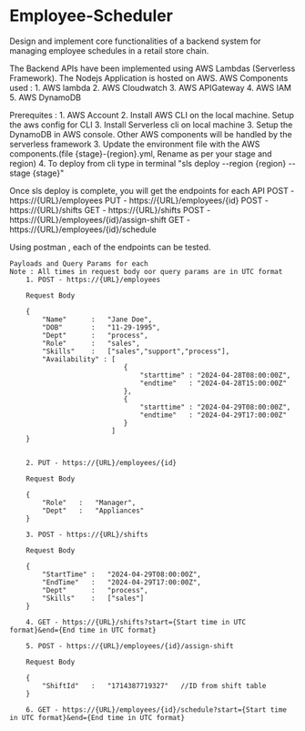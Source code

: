 # Employee-Scheduler
Design and implement core functionalities of a backend system for managing employee schedules in a retail store chain.

The Backend APIs have been implemented using AWS Lambdas (Serverless Framework). The Nodejs Application is hosted on AWS.
AWS Components used : 
    1. AWS lambda
    2. AWS Cloudwatch
    3. AWS APIGateway
    4. AWS IAM 
    5. AWS DynamoDB 

Prerequites : 
    1. AWS Account 
    2. Install AWS CLI on the local machine. Setup the aws config for CLI
    3. Install Serverless cli on local machine
    3. Setup the DynamoDB in AWS console. Other AWS components will be handled by the serverless framework
    3. Update the environment file with the AWS components.(file {stage}-{region}.yml, Rename as per your stage and region)
    4. To deploy from cli type in terminal "sls deploy --region {region} --stage {stage}"

 Once sls deploy is complete, you will get the endpoints for each API
    POST - https://{URL}/employees
    PUT - https://{URL}/employees/{id}
    POST - https://{URL}/shifts
    GET - https://{URL}/shifts
    POST - https://{URL}/employees/{id}/assign-shift
    GET - https://{URL}/employees/{id}/schedule

 Using postman , each of the endpoints can be tested.
    
    Payloads and Query Params for each
    Note : All times in request body oor query params are in UTC format
        1. POST - https://{URL}/employees

        Request Body

        {
            "Name"      :   "Jane Doe",
            "DOB"       :   "11-29-1995",
            "Dept"      :   "process",
            "Role"      :   "sales",
            "Skills"    :   ["sales","support","process"],
            "Availability" : [
                                {
                                    "starttime" : "2024-04-28T08:00:00Z",
                                    "endtime"   : "2024-04-28T15:00:00Z"                      
                                },
                                {
                                    "starttime" : "2024-04-29T08:00:00Z",
                                    "endtime"   : "2024-04-29T17:00:00Z"  
                                }
                             ]
        }   


        2. PUT - https://{URL}/employees/{id}

        Request Body

        {
            "Role"   :   "Manager",
            "Dept"   :   "Appliances"      
        }

        3. POST - https://{URL}/shifts

        Request Body

        {
            "StartTime" :   "2024-04-29T08:00:00Z",
            "EndTime"   :   "2024-04-29T17:00:00Z",
            "Dept"      :   "process",
            "Skills"    :   ["sales"] 
        }

        4. GET - https://{URL}/shifts?start={Start time in UTC format}&end={End time in UTC format}  

        5. POST - https://{URL}/employees/{id}/assign-shift

        Request Body

        {
            "ShiftId"   :   "1714387719327"   //ID from shift table
        }

        6. GET - https://{URL}/employees/{id}/schedule?start={Start time in UTC format}&end={End time in UTC format} 